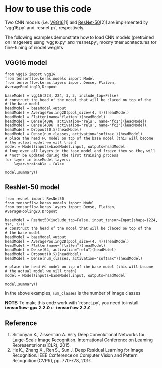 # How to use this code
Two CNN models (i.e. [VGG16](https://arxiv.org/abs/1409.1556)[1] and [ResNet-50](https://arxiv.org/abs/1512.03385)[2]) are implemented by 'vgg16.py' and 'resnet.py', respectively.

The following examples demonstrate how to load CNN models (pretrained on ImageNet) using 'vgg16.py' and 'resnet.py', modify their achitectures for fine-tuning of model weights
## VGG16 model
```
from vgg16 import vgg16
from tensorflow.keras.models import Model
from tensorflow.keras.layers import Dense, Flatten, AveragePooling2D,Dropout

baseModel = vgg16(224, 224, 3, 3, include_top=False)
# construct the head of the model that will be placed on top of the
# the base model
headModel = baseModel.output
headModel = AveragePooling2D(pool_size=(4, 4))(headModel)
headModel = Flatten(name='flatten')(headModel)
headModel = Dense(4096, activation='relu', name='fc1')(headModel)
headModel = Dense(4096, activation='relu', name='fc2')(headModel)
headModel = Dropout(0.5)(headModel)
headModel = Dense(num_classes, activation='softmax')(headModel)
# place the head FC model on top of the base model (this will become
# the actual model we will train)
model = Model(inputs=baseModel.input, outputs=headModel)
# loop over all layers in the base model and freeze them so they will
# *not* be updated during the first training process
for layer in baseModel.layers:
    layer.trainable = False
    
model.summary()
```    
## ResNet-50 model
```
from resnet import ResNet50
from tensorflow.keras.models import Model
from tensorflow.keras.layers import Dense, Flatten, AveragePooling2D,Dropout

baseModel = ResNet50(include_top=False, input_tensor=Input(shape=(224, 224, 3)))
# construct the head of the model that will be placed on top of the
# the base model
headModel = baseModel.output
headModel = AveragePooling2D(pool_size=(4, 4))(headModel)
headModel = Flatten(name="flatten")(headModel)
headModel = Dense(64, activation="relu")(headModel)
headModel = Dropout(0.5)(headModel)
headModel = Dense(num_classes, activation="softmax")(headModel)

# place the head FC model on top of the base model (this will become
# the actual model we will train)
model = Model(inputs=baseModel.input, outputs=headModel)

model.summary()
```
In the above examples, ```num_classes``` is the number of image classes

**NOTE:** To make this code work with 'resnet.py', you need to install **tensorflow-gpu 2.2.0** or **tensorflow 2.2.0**
## Reference
1. Simonyan K., Zisserman A. Very Deep Convolutional Networks for Large-Scale Image Recognition. International Conference on Learning Representations(ICLR), 2015.
2. He K., Zhang X., Ren S., Sun J. Deep Residual Learning for Image Recognition. IEEE Conference on Computer Vision and Pattern Recognition (CVPR), pp. 770-778, 2016.

